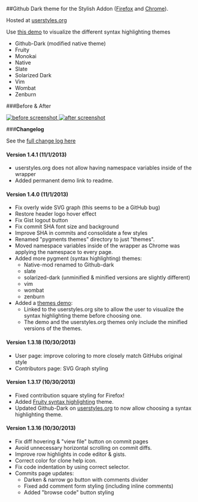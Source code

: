 ##Github Dark theme for the Stylish Addon ([Firefox](https://addons.mozilla.org/en-US/firefox/addon/2108/) and [Chrome](https://chrome.google.com/extensions/detail/fjnbnpbmkenffdnngjfgmeleoegfcffe)).

Hosted at [userstyles.org](http://userstyles.org/styles/37035)

Use [this demo](http://mottie.github.io/Github-Dark/) to visualize the different syntax highlighting themes
* Github-Dark (modified native theme)
* Fruity
* Monokai
* Native
* Slate
* Solarized Dark
* Vim
* Wombat
* Zenburn

###Before & After

 [ ![before screenshot](http://mottie.github.com/Github-Dark/images/before_th.jpg) ](http://mottie.github.com/Github-Dark/images/before.jpg)
 [ ![after screenshot](http://mottie.github.com/Github-Dark/images/after_th.jpg) ](http://mottie.github.com/Github-Dark/images/after.jpg)

###**Changelog**

See the [full change log here](https://github.com/Mottie/Github-Dark/wiki)

#### Version 1.4.1 (11/1/2013)

* userstyles.org does not allow having namespace variables inside of the wrapper
* Added permanent demo link to readme.

#### Version 1.4.0 (11/1/2013)

* Fix overly wide SVG graph (this seems to be a GitHub bug)
* Restore header logo hover effect
* Fix Gist logout button
* Fix commit SHA font size and background
* Improve SHA in commits and consolidate a few styles
* Renamed "pygments themes" directory to just "themes".
* Moved namespace variables inside of the wrapper as Chrome was applying the namespace to every page.
* Added more pygment (syntax highlighting) themes:
  * Native-mod renamed to Github-dark
  * slate
  * solarized-dark (unminified &amp; minified versions are slightly different)
  * vim
  * wombat
  * zenburn
* Added a [themes demo](http://mottie.github.io/Github-Dark/):
  * Linked to the userstyles.org site to allow the user to visualize the syntax highlighting theme before choosing one.
  * The demo and the userstyles.org themes only include the minified versions of the themes.

#### Version 1.3.18 (10/30/2013)

* User page: improve coloring to more closely match GitHubs original style
* Contributors page: SVG Graph styling

#### Version 1.3.17 (10/30/2013)

* Fixed contribution square styling for Firefox!
* Added [Fruity syntax highlighting](http://blog.favrik.com/2011/02/22/preview-all-pygments-styles-for-your-code-highlighting-needs/#stylesheetNavigator) theme.
* Updated Github-Dark on [userstyles.org](http://userstyles.org/styles/37035) to now allow choosing a syntax highlighting theme.

#### Version 1.3.16 (10/30/2013)

* Fix diff hovering &amp; "view file" button on commit pages
* Avoid unnecessary horizontal scrolling on commit diffs.
* Improve row highlights in code editor &amp; gists.
* Correct color for clone help icon.
* Fix code indentation by using correct selector.
* Commits page updates:
  * Darken &amp; narrow go button with comments divider
  * Fixed add comment form styling (including inline comments)
  * Added "browse code" button styling

